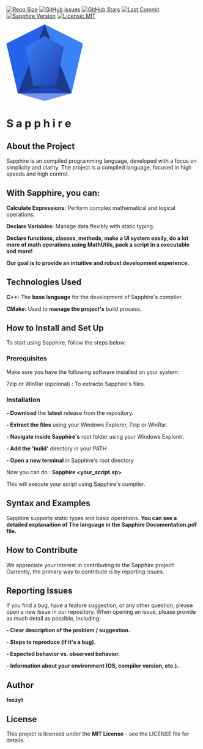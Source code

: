 [![Repo Size](https://img.shields.io/github/repo-size/foxzyt/Sapphire)](https://github.com/foxzyt/Sapphire)
[![GitHub issues](https://img.shields.io/github/issues/foxzyt/Sapphire)](https://github.com/foxzyt/Sapphire/issues)
[![GitHub Stars](https://img.shields.io/github/stars/foxzyt/Sapphire?style=social)](https://github.com/foxzyt/Sapphire/stargazers)
[![Last Commit](https://img.shields.io/github/last-commit/foxzyt/Sapphire)](https://github.com/foxzyt/Sapphire/commits/main)
[![Sapphire Version](https://img.shields.io/badge/Sapphire-v1.0.4-blue)](https://github.com/foxzyt/Sapphire/releases)
[![License: MIT](https://img.shields.io/badge/License-MIT-yellow.svg)](https://opensource.org/licenses/MIT)

![logo](assets/download.svg)  
# **S a p p h i r e**


## About the Project ##
Sapphire is an compiled programming language, developed with a focus on simplicity and clarity. The project is a compiled language, focused in high speeds and high control.

## With Sapphire, you can: ##

**Calculate Expressions:** Perform complex mathematical and logical operations. 

**Declare Variables:** Manage data flexibly with static typing.

**Declare functions, classes, methods, make a UI system easily, do a lot more of math operations using MathUtils, pack a script in a executable and more!**

**Our goal is to provide an intuitive and robust development experience.**

## Technologies Used ##
**C++:** The **base language** for the development of Sapphire's compiler.

**CMake:** Used to **manage the project's** build process.

## How to Install and Set Up ##
To start using Sapphire, follow the steps below:

### Prerequisites ###
Make sure you have the following software installed on your system:

7zip or WinRar (opcional) : To extracto Sapphire's files.

### Installation ###

**- Download** the **latest** release from the repository.

**- Extract the files** using your Windows Explorer, 7zip or WinRar.

**- Navigate inside Sapphire's** root folder using your Windows Explorer.

**- Add the 'build'** directory in your PATH

**- Open a new terminal** in Sapphire's root directory

Now you can do : **Sapphire <your_script.sp>**

This will execute your script using Sapphire's compiler.

## Syntax and Examples ##
Sapphire supports static types and basic operations. **You can see a detailed explanaition of The language in the Sapphire Documentation.pdf file.**

## How to Contribute ##
We appreciate your interest in contributing to the Sapphire project! Currently, the primary way to contribute is by reporting issues.

## Reporting Issues ##
If you find a bug, have a feature suggestion, or any other question, please open a new Issue in our repository. When opening an issue, please provide as much detail as possible, including:

**- Clear description of the problem / suggestion.**

**- Steps to reproduce (if it's a bug).**

**- Expected behavior vs. observed behavior.**

**- Information about your environment (OS, compiler version, etc.).**

## Author ##
**foxzyt**

## License ##
This project is licensed under the **MIT License** - see the LICENSE file for details.
